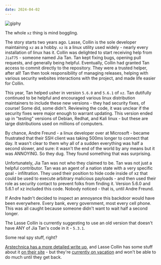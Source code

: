 ```yaml
---
date: 2024-04-02
---
```


![giphy][giphy]

The whole `xz` thing is mind boggling.

The story starts two years ago.  Lasse, Collin is the sole developer maintaining `xz`
as a hobby.  `xz` is a linux utility used widely - nearly every installation of linux has it.
Collin was delighted to start receiving help from `JiaT75` - someone named Jia Tan.
Tan kept fixing bugs, opening pull requests, and generally being helpful.  Eventually,
Collin had granted Tan access to commit directly to the repository. They were a trusted
helper, after all!  Tan then took responsibility of managing releases, helping with various
security websites interactions with the project, and made life easier for Collin.

This year, Tan helped usher in version `5.6.0` and `5.6.1` of `xz`.  Tan dutifully continued
to be helpful and encouraged various linux distribution maintainers to include these new
versions - they had security fixes, of course!  Some did, some didn't.  Reviewing the code,
it was unclear if the security fixes were major enough to warrant updating.  This version
ended up in "testing" versions of Debian, Redhat, and Kali linux - but these are large distributions
used on millions of computers.

By chance, Andre Freund - a linux developer over at Microsoft - became frustrated that their SSH
client was taking 500ms longer to connect that day.  It wasn't clear to them why all of a sudden
everything was half a second slower, and sure: it wasn't the end of the world by any means but it
was ANNOYING.  So they dug.  They found something that was surprising.

Unfortunately, Jia Tan was not who they claimed to be.  Tan was not just a helpful contributor. 
Tan was an agent of a nation state with a very specific goal - infiltration. They used their position
to hide code inside of xz that could be used to execute arbitrary malicious payloads - and then used
their role as security contact to prevent folks from finding it.  Version 5.6.0 and 5.6.1 of xz included
this code.  Nobody noticed - that is, until Andre Freund.

If Andre hadn't decided to inspect an annoyance this backdoor would have been everywhere.  Every bank,
every government, most every cell phone.  This was all caught because someone didn't want to wait half a
second longer.

The Lasse Collin is currently suggesting to use an old version that doesn't have ANY of Jia Tan's code in it - `5.3.1`.

Some real spy stuff, right?

[Arstechnica has a more detailed write up][ars], and Lasse Collin has some stuff
about it [on their site][collin] - but they're [currently on vacation][lkml] and won't be able
to do much until they get back.

[lkml]: https://lkml.org/lkml/2024/3/30/188

[ars]: https://arstechnica.com/security/2024/04/what-we-know-about-the-xz-utils-backdoor-that-almost-infected-the-world/

[collin]: https://tukaani.org/xz-backdoor/ 

[giphy]: https://media.giphy.com/media/fe4fKuYJPsVvHLPm86/giphy-downsized.gif
